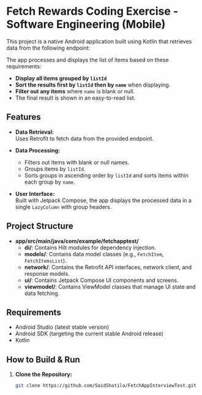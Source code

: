 # Fetch Rewards Coding Exercise - Software Engineering (Mobile)

This project is a native Android application built using Kotlin that retrieves data from the following endpoint:


The app processes and displays the list of items based on these requirements:
- **Display all items grouped by `listId`**
- **Sort the results first by `listId` then by `name`** when displaying.
- **Filter out any items** where `name` is blank or null.
- The final result is shown in an easy-to-read list.

## Features

- **Data Retrieval:**  
  Uses Retrofit to fetch data from the provided endpoint.

- **Data Processing:**  
  - Filters out items with blank or null names.
  - Groups items by `listId`.
  - Sorts groups in ascending order by `listId` and sorts items within each group by `name`.

- **User Interface:**  
  Built with Jetpack Compose, the app displays the processed data in a single `LazyColumn` with group headers.

## Project Structure

- **app/src/main/java/com/example/fetchapptest/**
  - **di/**: Contains Hilt modules for dependency injection.
  - **models/**: Contains data model classes (e.g., `FetchItem`, `FetchItemsList`).
  - **network/**: Contains the Retrofit API interfaces, network client, and response models.
  - **ui/**: Contains Jetpack Compose UI components and screens.
  - **viewmodel/**: Contains ViewModel classes that manage UI state and data fetching.

## Requirements

- Android Studio (latest stable version)
- Android SDK (targeting the current stable Android release)
- Kotlin

## How to Build & Run

1. **Clone the Repository:**

   ```bash
   git clone https://github.com/SaidShatila/FetchAppInterviewTest.git
